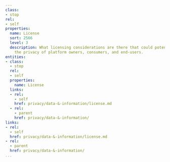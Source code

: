 ```yaml
---
class:
- stop
rel:
- self
properties:
  name: License
  sort: 2566
  level: 3
  description: What licensing considerations are there that could potentially impact
    the privacy of platform owners, consumers, and end-users.
entities:
- class:
  - stop
  rel:
  - self
  properties:
    name: License
  links:
  - rel:
    - self
    href: privacy/data-&-information/license.md
  - rel:
    - parent
    href: privacy/data-&-information/
links:
- rel:
  - self
  href: privacy/data-&-information/license.md
- rel:
  - parent
  href: privacy/data-&-information/
...
```

